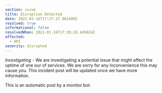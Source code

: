 ```yaml
---
section: issue
title: Disruption Detected
date: 2021-01-16T17:27:27.981490Z
resolved: true
informational: false
resolvedWhen: 2021-01-16T17:28:28.445024Z
affected:
  - API
severity: disrupted
---
```

*Investigating* - We are investigating a potential issue that might affect the uptime of one our of services. We are sorry for any inconvenience this may cause you. This incident post will be updated once we have more information.

This is an automatic post by a monitor bot.
        